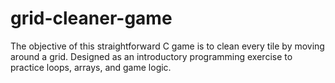 # grid-cleaner-game
The objective of this straightforward C game is to clean every tile by moving around a grid.  Designed as an introductory programming exercise to practice loops, arrays, and game logic.
